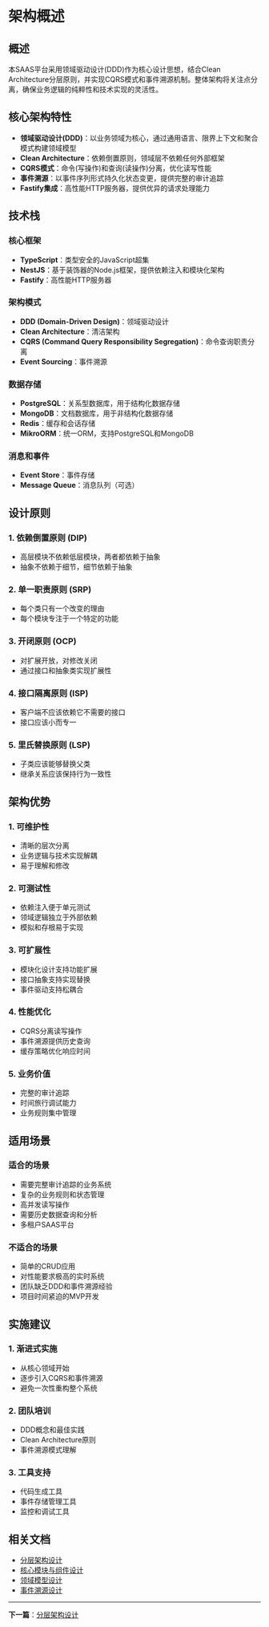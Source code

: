 # 架构概述

## 概述

本SAAS平台采用领域驱动设计(DDD)作为核心设计思想，结合Clean Architecture分层原则，并实现CQRS模式和事件溯源机制。整体架构将关注点分离，确保业务逻辑的纯粹性和技术实现的灵活性。

## 核心架构特性

- **领域驱动设计(DDD)**：以业务领域为核心，通过通用语言、限界上下文和聚合模式构建领域模型
- **Clean Architecture**：依赖倒置原则，领域层不依赖任何外部框架
- **CQRS模式**：命令(写操作)和查询(读操作)分离，优化读写性能
- **事件溯源**：以事件序列形式持久化状态变更，提供完整的审计追踪
- **Fastify集成**：高性能HTTP服务器，提供优异的请求处理能力

## 技术栈

### 核心框架
- **TypeScript**：类型安全的JavaScript超集
- **NestJS**：基于装饰器的Node.js框架，提供依赖注入和模块化架构
- **Fastify**：高性能HTTP服务器

### 架构模式
- **DDD (Domain-Driven Design)**：领域驱动设计
- **Clean Architecture**：清洁架构
- **CQRS (Command Query Responsibility Segregation)**：命令查询职责分离
- **Event Sourcing**：事件溯源

### 数据存储
- **PostgreSQL**：关系型数据库，用于结构化数据存储
- **MongoDB**：文档数据库，用于非结构化数据存储
- **Redis**：缓存和会话存储
- **MikroORM**：统一ORM，支持PostgreSQL和MongoDB

### 消息和事件
- **Event Store**：事件存储
- **Message Queue**：消息队列（可选）

## 设计原则

### 1. 依赖倒置原则 (DIP)
- 高层模块不依赖低层模块，两者都依赖于抽象
- 抽象不依赖于细节，细节依赖于抽象

### 2. 单一职责原则 (SRP)
- 每个类只有一个改变的理由
- 每个模块专注于一个特定的功能

### 3. 开闭原则 (OCP)
- 对扩展开放，对修改关闭
- 通过接口和抽象类实现扩展性

### 4. 接口隔离原则 (ISP)
- 客户端不应该依赖它不需要的接口
- 接口应该小而专一

### 5. 里氏替换原则 (LSP)
- 子类应该能够替换父类
- 继承关系应该保持行为一致性

## 架构优势

### 1. 可维护性
- 清晰的层次分离
- 业务逻辑与技术实现解耦
- 易于理解和修改

### 2. 可测试性
- 依赖注入便于单元测试
- 领域逻辑独立于外部依赖
- 模拟和存根易于实现

### 3. 可扩展性
- 模块化设计支持功能扩展
- 接口抽象支持实现替换
- 事件驱动支持松耦合

### 4. 性能优化
- CQRS分离读写操作
- 事件溯源提供历史查询
- 缓存策略优化响应时间

### 5. 业务价值
- 完整的审计追踪
- 时间旅行调试能力
- 业务规则集中管理

## 适用场景

### 适合的场景
- 需要完整审计追踪的业务系统
- 复杂的业务规则和状态管理
- 高并发读写操作
- 需要历史数据查询和分析
- 多租户SAAS平台

### 不适合的场景
- 简单的CRUD应用
- 对性能要求极高的实时系统
- 团队缺乏DDD和事件溯源经验
- 项目时间紧迫的MVP开发

## 实施建议

### 1. 渐进式实施
- 从核心领域开始
- 逐步引入CQRS和事件溯源
- 避免一次性重构整个系统

### 2. 团队培训
- DDD概念和最佳实践
- Clean Architecture原则
- 事件溯源模式理解

### 3. 工具支持
- 代码生成工具
- 事件存储管理工具
- 监控和调试工具

## 相关文档

- [分层架构设计](./02-layered-architecture.md)
- [核心模块与组件设计](./03-core-modules.md)
- [领域模型设计](./04-domain-models.md)
- [事件溯源设计](./07-event-sourcing.md)

---

**下一篇**：[分层架构设计](./02-layered-architecture.md)

